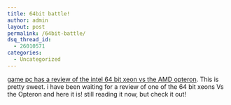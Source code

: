 ```yaml
---
title: 64bit battle!
author: admin
layout: post
permalink: /64bit-battle/
dsq_thread_id:
  - 26010571
categories:
  - Uncategorized
---
```

[game pc has a review of the intel 64 bit xeon vs the AMD opteron][1]. This is pretty sweet. i have been waiting for a review of one of the 64 bit xeons Vs the Opteron and here it is! still reading it now, but check it out!

 [1]: http://www.gamepc.com/labs/view_content.asp?id=noconaopteron&page=1&cookie%5Ftest=1
